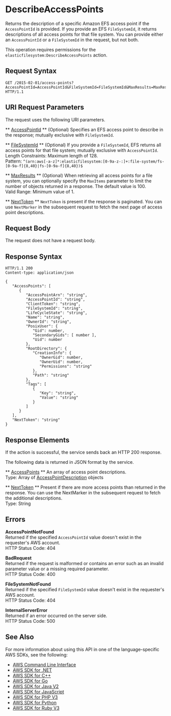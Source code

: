 # DescribeAccessPoints<a name="API_DescribeAccessPoints"></a>

Returns the description of a specific Amazon EFS access point if the `AccessPointId` is provided\. If you provide an EFS `FileSystemId`, it returns descriptions of all access points for that file system\. You can provide either an `AccessPointId` or a `FileSystemId` in the request, but not both\. 

This operation requires permissions for the `elasticfilesystem:DescribeAccessPoints` action\.

## Request Syntax<a name="API_DescribeAccessPoints_RequestSyntax"></a>

```
GET /2015-02-01/access-points?AccessPointId=AccessPointId&FileSystemId=FileSystemId&MaxResults=MaxResults&NextToken=NextToken HTTP/1.1
```

## URI Request Parameters<a name="API_DescribeAccessPoints_RequestParameters"></a>

The request uses the following URI parameters\.

 ** [AccessPointId](#API_DescribeAccessPoints_RequestSyntax) **   <a name="efs-DescribeAccessPoints-request-AccessPointId"></a>
\(Optional\) Specifies an EFS access point to describe in the response; mutually exclusive with `FileSystemId`\.

 ** [FileSystemId](#API_DescribeAccessPoints_RequestSyntax) **   <a name="efs-DescribeAccessPoints-request-FileSystemId"></a>
\(Optional\) If you provide a `FileSystemId`, EFS returns all access points for that file system; mutually exclusive with `AccessPointId`\.  
Length Constraints: Maximum length of 128\.  
Pattern: `^(arn:aws[-a-z]*:elasticfilesystem:[0-9a-z-:]+:file-system/fs-[0-9a-f]{8,40}|fs-[0-9a-f]{8,40})$` 

 ** [MaxResults](#API_DescribeAccessPoints_RequestSyntax) **   <a name="efs-DescribeAccessPoints-request-MaxResults"></a>
\(Optional\) When retrieving all access points for a file system, you can optionally specify the `MaxItems` parameter to limit the number of objects returned in a response\. The default value is 100\.   
Valid Range: Minimum value of 1\.

 ** [NextToken](#API_DescribeAccessPoints_RequestSyntax) **   <a name="efs-DescribeAccessPoints-request-NextToken"></a>
 `NextToken` is present if the response is paginated\. You can use `NextMarker` in the subsequent request to fetch the next page of access point descriptions\.

## Request Body<a name="API_DescribeAccessPoints_RequestBody"></a>

The request does not have a request body\.

## Response Syntax<a name="API_DescribeAccessPoints_ResponseSyntax"></a>

```
HTTP/1.1 200
Content-type: application/json

{
   "AccessPoints": [ 
      { 
         "AccessPointArn": "string",
         "AccessPointId": "string",
         "ClientToken": "string",
         "FileSystemId": "string",
         "LifeCycleState": "string",
         "Name": "string",
         "OwnerId": "string",
         "PosixUser": { 
            "Gid": number,
            "SecondaryGids": [ number ],
            "Uid": number
         },
         "RootDirectory": { 
            "CreationInfo": { 
               "OwnerGid": number,
               "OwnerUid": number,
               "Permissions": "string"
            },
            "Path": "string"
         },
         "Tags": [ 
            { 
               "Key": "string",
               "Value": "string"
            }
         ]
      }
   ],
   "NextToken": "string"
}
```

## Response Elements<a name="API_DescribeAccessPoints_ResponseElements"></a>

If the action is successful, the service sends back an HTTP 200 response\.

The following data is returned in JSON format by the service\.

 ** [AccessPoints](#API_DescribeAccessPoints_ResponseSyntax) **   <a name="efs-DescribeAccessPoints-response-AccessPoints"></a>
An array of access point descriptions\.  
Type: Array of [AccessPointDescription](API_AccessPointDescription.md) objects

 ** [NextToken](#API_DescribeAccessPoints_ResponseSyntax) **   <a name="efs-DescribeAccessPoints-response-NextToken"></a>
Present if there are more access points than returned in the response\. You can use the NextMarker in the subsequent request to fetch the additional descriptions\.  
Type: String

## Errors<a name="API_DescribeAccessPoints_Errors"></a>

 **AccessPointNotFound**   
Returned if the specified `AccessPointId` value doesn't exist in the requester's AWS account\.  
HTTP Status Code: 404

 **BadRequest**   
Returned if the request is malformed or contains an error such as an invalid parameter value or a missing required parameter\.  
HTTP Status Code: 400

 **FileSystemNotFound**   
Returned if the specified `FileSystemId` value doesn't exist in the requester's AWS account\.  
HTTP Status Code: 404

 **InternalServerError**   
Returned if an error occurred on the server side\.  
HTTP Status Code: 500

## See Also<a name="API_DescribeAccessPoints_SeeAlso"></a>

For more information about using this API in one of the language\-specific AWS SDKs, see the following:
+  [AWS Command Line Interface](https://docs.aws.amazon.com/goto/aws-cli/elasticfilesystem-2015-02-01/DescribeAccessPoints) 
+  [AWS SDK for \.NET](https://docs.aws.amazon.com/goto/DotNetSDKV3/elasticfilesystem-2015-02-01/DescribeAccessPoints) 
+  [AWS SDK for C\+\+](https://docs.aws.amazon.com/goto/SdkForCpp/elasticfilesystem-2015-02-01/DescribeAccessPoints) 
+  [AWS SDK for Go](https://docs.aws.amazon.com/goto/SdkForGoV1/elasticfilesystem-2015-02-01/DescribeAccessPoints) 
+  [AWS SDK for Java V2](https://docs.aws.amazon.com/goto/SdkForJavaV2/elasticfilesystem-2015-02-01/DescribeAccessPoints) 
+  [AWS SDK for JavaScript](https://docs.aws.amazon.com/goto/AWSJavaScriptSDK/elasticfilesystem-2015-02-01/DescribeAccessPoints) 
+  [AWS SDK for PHP V3](https://docs.aws.amazon.com/goto/SdkForPHPV3/elasticfilesystem-2015-02-01/DescribeAccessPoints) 
+  [AWS SDK for Python](https://docs.aws.amazon.com/goto/boto3/elasticfilesystem-2015-02-01/DescribeAccessPoints) 
+  [AWS SDK for Ruby V3](https://docs.aws.amazon.com/goto/SdkForRubyV3/elasticfilesystem-2015-02-01/DescribeAccessPoints) 